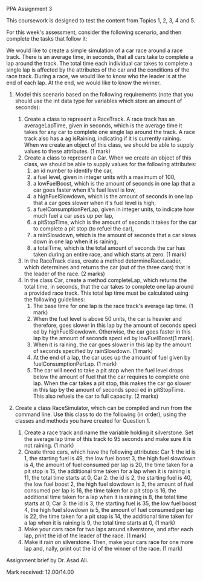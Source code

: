 PPA Assignment 3

This coursework is designed to test the content from Topics 1, 2, 3, 4 and 5.

For this week's assessment, consider the following scenario, and then complete the tasks that follow it:

We would like to create a simple simulation of a car race around a race track. There is an average time, in seconds, that all cars take to complete a lap around the track. The total time each individual car takes to complete a single lap is affected by the attributes of the car and the conditions of the race track. During a race, we would like to know who the leader is at the end of each lap. At the end, we would like to know the winner.

1. Model this scenario based on the following requirements (note that you should use the int data type for variables which store an amount of seconds):
	1. Create a class to represent a RaceTrack. A race track has an averageLapTime, given in 	   seconds, which is the average time it takes for any car to complete one single lap 	   around the track. A race track also has a  ag isRaining, indicating if it is 			   currently raining. When we create an object of this class, we should be able to 		   supply values to these attributes. (1 mark)
	2. Create a class to represent a Car. When we create an object of this class, we should 	   be able to supply values for the following attributes:
		1. an id number to identify the car,
		2. a fuel level, given in integer units with a maximum of 100,
		3. a lowFuelBoost, which is the amount of seconds in one lap that a car goes faster 		   when it's fuel level is low,
		4. a highFuelSlowdown, which is the amount of seconds in one lap that a car goes 			   slower when it's fuel level is high,
		5. a fuelConsumptionPerLap, given in integer units, to indicate how much fuel a car 		   uses up per lap,
		6. a pitStopTime, which is the amount of seconds it takes for the car to complete a 		   pit stop (to refuel the car),
		7. a rainSlowdown, which is the amount of seconds that a car slows down in one lap 	       when it is raining,
		8. a totalTime, which is the total amount of seconds the car has taken during an 			   entire race, and which starts at zero.
 		(1 mark)
	3. In the RaceTrack class, create a method determineRaceLeader, which determines and 		   returns the car (out of the three cars) that is the leader of the race. (2 marks)
	4. In the class Car, create a method completeLap, which returns the total time, in 		   seconds, that the car takes to complete one lap around a provided race track. This 	   total lap time must be calculated using the following guidelines:
		1. The base time for one lap is the race track's average lap time. (1 mark)
		2. When the fuel level is above 50 units, the car is heavier and therefore, goes 			   slower in this lap by the amount of seconds speci ed by highFuelSlowdown. 				   Otherwise, the car goes faster in this lap by the amount of seconds speci ed by 		   lowFuelBoost(1 mark).
		3. When it is raining, the car goes slower in this lap by the amount of seconds 			   specified by rainSlowdown. (1 mark)
		4. At the end of a lap, the car uses up the amount of fuel given by 						   fuelConsumptionPerLap. (1 mark)
		5. The car will need to take a pit stop when the fuel level drops below the amount 		   of fuel that the car requires to complete one lap. When the car takes a pit stop, 	       this makes the car go slower in this lap by the amount of seconds speci ed in 		       pitStopTime. This also refuels the car to full capacity. (2 marks)

2. Create a class RaceSimulator, which can be compiled and run from the command line. Use this class to do the following (in order), using the classes and methods you have created for Question 1.
	1. Create a race track and name the variable holding it silverstone. Set the average lap 	   time of this track to 95 seconds and make sure it is not raining. (1 mark)
	2. Create three cars, which have the following attributes: 
	   Car 1:
	   the id is 1,
	   the starting fuel is 49,
	   the low fuel boost 3,
	   the high fuel slowdown is 4,
	   the amount of fuel consumed per lap is 20,
	   the time taken for a pit stop is 15,
	   the additional time taken for a lap when it is raining is 11, the total time starts 	   at 0,
       Car 2:
	   the id is 2,
	   the starting fuel is 40,
	   the low fuel boost 2,
	   the high fuel slowdown is 3,
	   the amount of fuel consumed per lap is 16, the time taken for a pit stop is 16,
       the additional time taken for a lap when it is raining is 8, the total time starts at 	   0,
	   Car 3:
	   the id is 3,
	   the starting fuel is 35,
	   the low fuel boost 4,
	   the high fuel slowdown is 5,
	   the amount of fuel consumed per lap is 22,
	   the time taken for a pit stop is 14,
	   the additional time taken for a lap when it is raining is 9, the total time starts at 	   0,
	   (1 mark)
	3. Make your cars race for two laps around silverstone, and after each lap, print the id 	   of the leader of the race. (1 mark)
	4. Make it rain on silverstone. Then, make your cars race for one more lap and,  nally, 	   print out the id of the winner of the race. (1 mark)



Assignment brief by Dr. Asad Ali.

Mark received: 12.00/14.00